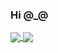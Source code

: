 ### Hi @_@

<!--
**JDEPAP2/jdepap2** is a ✨ _special_ ✨ repository because its `README.md` (this file) appears on your GitHub profile.

Here are some ideas to get you started:

- 🔭 I’m currently working on ...
- 🌱 I’m currently learning ...
- 👯 I’m looking to collaborate on ...
- 🤔 I’m looking for help with ...
- 💬 Ask me about ...
- 📫 How to reach me: ...
- 😄 Pronouns: ...
- ⚡ Fun fact: ...
-->

<a href="https://github.com/JDEPAP2">
  <img align="center" src="https://github-readme-stats.vercel.app/api?username=JDEPAP2&show_icons=true&theme=radical" />
</a>
<a href="https://github.com/JDEPAP2">
  <img align="center" src="https://github-readme-stats.vercel.app/api/top-langs/?username=JDEPAP2&show_icons=true&layout=compact&theme=radical" />
</a>
